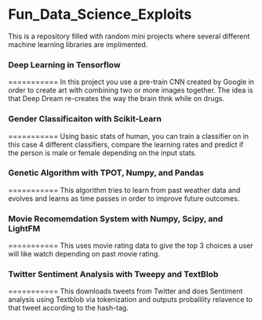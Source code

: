 # Fun_Data_Science_Exploits
This is a repository filled with random mini projects where several different machine learning libraries are implimented. 
### Deep Learning in Tensorflow
===========
In this project you use a pre-train CNN created by Google in order to create art with combining two or more images together. The idea is that Deep Dream re-creates the way the brain thnk while on drugs.
### Gender Classificaiton with Scikit-Learn
===========
Using basic stats of human, you can train a classifier on in this case 4 different classifiers, compare the learning rates and predict if the person is male or female depending on the input stats.
### Genetic Algorithm with TPOT, Numpy, and Pandas
===========
This algorithm tries to learn from past weather data and evolves and learns as time passes in order to improve future outcomes.
### Movie Recomemdation System with Numpy, Scipy, and LightFM
===========
This uses movie rating data to give the top 3 choices a user will like watch depending on past movie rating.
### Twitter Sentiment Analysis with Tweepy and TextBlob
===========
This downloads tweets from Twitter and does Sentiment analysis using Textblob via tokenization and outputs probalility relavence to that tweet according to the hash-tag.
